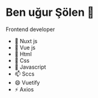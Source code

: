 # Ben uğur Şölen 👋

Frontend developer

- 🔭 Nuxt js 
- 🌱 Vue js
- 👯 Html
- 🤔 Css
- 💬 Javascript
- 📫 Sccs
- 😄 Vuetify
- ⚡ Axios
